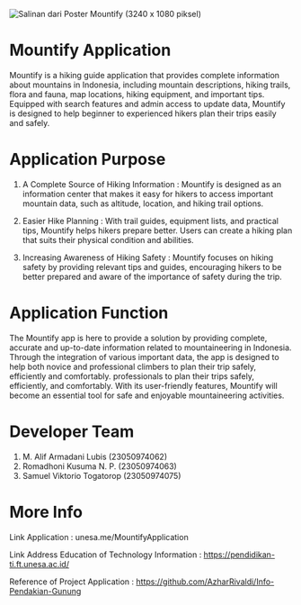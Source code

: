 ![Salinan dari Poster Mountify (3240 x 1080 piksel)](https://github.com/user-attachments/assets/207cfb0a-5527-4a2b-be11-5f8dc81b2b01)


# Mountify Application
Mountify is a hiking guide application that provides complete information about mountains in Indonesia, including mountain descriptions, hiking trails, flora and fauna, map locations, hiking equipment, and important tips. Equipped with search features and admin access to update data, Mountify is designed to help beginner to experienced hikers plan their trips easily and safely.

# Application Purpose
1. A Complete Source of Hiking Information : Mountify is designed as an information center that makes it easy for hikers to access important mountain data, such as altitude, location, and hiking trail options.

2. Easier Hike Planning : With trail guides, equipment lists, and practical tips, Mountify helps hikers prepare better. Users can create a hiking plan that suits their physical condition and abilities.

3. Increasing Awareness of Hiking Safety : Mountify focuses on hiking safety by providing relevant tips and guides, encouraging   hikers to be better prepared and aware of the importance of safety during the trip.


# Application Function
The Mountify app is here to provide a solution by providing complete, accurate and up-to-date information related to mountaineering in Indonesia. Through the integration of various important data, the app is designed to help both novice and professional climbers to plan their trip safely, efficiently and comfortably. professionals to plan their trips safely, efficiently, and comfortably. With its user-friendly features, Mountify will become an essential tool for safe and enjoyable mountaineering activities.

# Developer Team
1. M. Alif Armadani Lubis (23050974062)
2. Romadhoni Kusuma N. P. (23050974063)
3. Samuel Viktorio Togatorop (23050974075)

# More Info
Link Application : unesa.me/MountifyApplication

Link Address Education of Technology Information : https://pendidikan-ti.ft.unesa.ac.id/

Reference of Project Application :  https://github.com/AzharRivaldi/Info-Pendakian-Gunung
